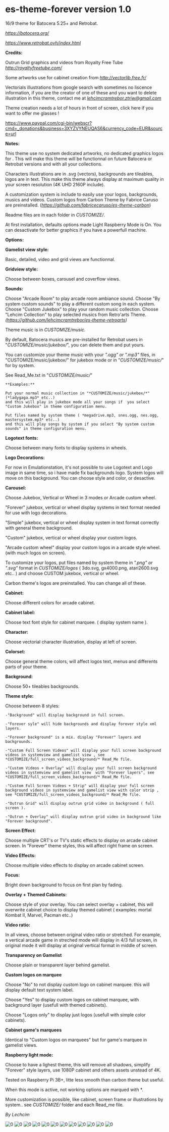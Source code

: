 # es-theme-forever version 1.0

16/9 theme for Batocera 5.25+ and Retrobat.

*https://batocera.org/*

*https://www.retrobat.ovh/index.html*

**Credits:**

Outrun Grid graphics and videos from Royalty Free Tube *http://royaltyfreetube.com/*

Some artworks use for cabinet creation from *http://vectorlib.free.fr/*

Vectorials illustrations from google search with sometimes no liscence information, if you are the creator of one of these and you want to delete illustration
in this theme, contact me at *lehcimcramtrebor.ztriw@gmail.com*


Theme creation needs a lot of hours in front of screen, click here if you want to offer me glasses !

https://www.paypal.com/cgi-bin/webscr?cmd=_donations&business=3XYZVYNEUQAS6&currency_code=EUR&source=url


**Notes:**

This theme use no system dedicated artworks, no dedicated graphics logos for . This will make this theme will be functionnal
on future Batocera or Retrobat versions and with all your collections.

Characters illustrations are in .svg (vectors), backgrounds are tileables, logos are in text. This make this theme  always
display at maximum quality in your screen resolution (4K UHD 2160P include).

A customization system is include to easily use your logos, backgrounds, musics and videos.
Custom logos from Carbon Theme by Fabrice Caruso are preinstalled. (*https://github.com/fabricecaruso/es-theme-carbon*)

Readme files are in each folder in *CUSTOMIZE/*.

At first installation, defaults options made Light Raspberry Mode is On.
You can desactivate for better graphics if you have a powerfull machine.


**Options:**

**Gamelist view style:**

Basic, detailed, video and grid views are functionnal.


**Gridview style:**

Choose between boxes, carousel and coverflow views.


**Sounds:**

Choose "Arcade Room" to play arcade room ambiance sound.
Choose "By system custom sounds" to play a different custom song in each system.
Choose "Custom Jukebox" to play your random music collection.
Choose "Lehcim Collection" to play selected musics from Retro'arts Theme. *(https://github.com/lehcimcramtrebor/es-theme-retroarts)*

Theme music is in *CUSTOMIZE/music.* 

By default, Batocera musics are pre-installed for Retrobat users in "*CUSTOMIZE/music/jukebox/*", you can delete them and put yours.

You can customize your theme music with your *".ogg" or ".mp3"* files, in "CUSTOMIZE/music/jukebox/" for jukebox mode or in "*CUSTOMIZE/music/*" for by system.

See Read_Me.txt in "*CUSTOMIZE/music/*"

	**Examples:** 	

	Put your normal music collection in "*CUSTOMIZE/music/jukebox/*" (*ladygaga.mp3* etc..)
	and this will play in jukebox mode all your songs if  you select "Custom Jukebox" in theme configuration menu.

	Put files named by system theme ( *megadrive.mp3, snes.ogg, nes.ogg, mastersystem.mp3* etc..)
	and this will play songs by system if you select "By system custom sounds" in theme configuration menu.


**Logotext fonts:**

Choose between many fonts to display systems in wheels.


**Logo Decorations:**

For now in Emulationstation, it's not possible to use Logotext and Logo image in same time,
so i have made fix backgrounds logo. System logos will move on this background.
You can choose style and color, or desactive.


**Carousel:**

Choose Jukebox, Vertical or Wheel in 3 modes or Arcade custom wheel.

"Forever" jukebox, vertical or wheel display systems in text format needed for use with
logo decorations.

"Simple" jukebox, vertical or wheel display system in text format correctly with general theme background.

"Custom" jukebox, vertical or wheel display your custom logos.

"Arcade custom wheel" display your custom logos in a arcade style wheel. (with much logos on screen).

To customize your logos, put files named by system theme in *".png" or ".svg"* format in 
*CUSTOMIZE/logos* ( 3do.svg, gx4000.png, atari2600.svg etc.. ) and choose CUSTOM jukebox, vertical or wheel.

Carbon theme's logos are preinstalled. You can change all of these.


**Cabinet:**

Choose different colors for arcade cabinet.


**Cabinet label:**

Choose text font style for cabinet marquee. ( display system name ).


**Character:**

Choose vectorial character illustration, display at left of screen. 


**Colorset:**

Choose general theme colors, will affect logos text, menus and differents parts of your theme.


**Background:**

Choose 50+ tileables backgrounds.


**Theme style:**

Choose between 8 styles:

	-"Background" will display background in full screen.

	-"Forever syle" will hide backgrounds and display forever style xml layers.

	-"Forever background" is a mix. display "Forever" layers and backgrounds.

	-"Custom Full Screen Videos" will display your full screen background videos in systemview and gamelist view , see *CUSTOMIZE/full_screen_videos_background/* Read_Me file.

	-"Custom Videos + Overlay" will display your full screen background videos in systemview and gamelist view  with "Forever layers", see *CUSTOMIZE/full_screen_videos_background/* Read_Me file.

	-"Custom Full Screen Videos + Strip" will display your full screen background videos in systemview and gamelist view with color strip , see *CUSTOMIZE/full_screen_videos_background/* Read_Me file.

	-"Outrun Grid" will display outrun grid video in background ( full screen ).
	
	-"Outrun + Overlay" will display outrun grid video in background like "Forever background".	
	
	
**Screen Effect:**

Choose multiple CRT's or TV's static effects to display on arcade cabinet screen.
In "Forever" theme styles, this will affect right frame on screen.


**Video Effects:**

Choose multiple video effects to display on arcade cabinet screen.


**Focus:**

Bright down background to focus on first plan by fading.


**Overlay + Themed Cabinets:**

Choose style of your overlay. You can select overlay + cabinet, this will overwrite cabinet choice 
to display themed cabinet ( examples: mortal Kombat II, Marvel, Pacman etc..)


**Video ratio:**

In all views, choose between original video ratio or stretched.
For example, a vertical arcade game in streched mode will display in 4/3 full screen, in original mode
it will display at original vertical format in middle of screen.


**Transparency on Gamelist**

Choose plain or transparent layer behind gamelist.


**Custom logos on marquee**

Choose "No" to not display custom logo on cabinet marquee. this will display default text system label.

Choose "Yes" to display custom logos on cabinet marquee, with background layer (usefull with themed cabinets).

Choose "Logos only" to display just logos (usefull with simple color cabinets).


**Cabinet game's marquees**

Identical to "Custom logos on marquees" but for game's marquee in gamelist views.


**Raspberry light mode:**

Choose to have a lighest theme, this will remove all shadows, simplify "Forever" style layers,
use 1080P cabinet and others assets unstead of 4K.

Tested on Raspberry Pi 3B+, litte less smooth than carbon theme but useful.

When this mode is active, not working options are marqued with *.


More customization is possible, like cabinet, screen frame or illustrations by system.. see *CUSTOMIZE/* folder
and each Read_me file.

*By Lechcim*

![0](https://raw.githubusercontent.com/lehcimcramtrebor/es-theme-forever/_assets/_screenshots/01.jpg)
![0](https://raw.githubusercontent.com/lehcimcramtrebor/es-theme-forever/_assets/_screenshots/02.jpg)
![0](https://raw.githubusercontent.com/lehcimcramtrebor/es-theme-forever/_assets/_screenshots/03.jpg)
![0](https://raw.githubusercontent.com/lehcimcramtrebor/es-theme-forever/_assets/_screenshots/04.jpg)
![0](https://raw.githubusercontent.com/lehcimcramtrebor/es-theme-forever/_assets/_screenshots/05.jpg)
![0](https://raw.githubusercontent.com/lehcimcramtrebor/es-theme-forever/_assets/_screenshots/06.jpg)
![0](https://raw.githubusercontent.com/lehcimcramtrebor/es-theme-forever/_assets/_screenshots/07.jpg)
![0](https://raw.githubusercontent.com/lehcimcramtrebor/es-theme-forever/_assets/_screenshots/08.jpg)
![0](https://raw.githubusercontent.com/lehcimcramtrebor/es-theme-forever/_assets/_screenshots/09.jpg)
![0](https://raw.githubusercontent.com/lehcimcramtrebor/es-theme-forever/_assets/_screenshots/10.jpg)
![0](https://raw.githubusercontent.com/lehcimcramtrebor/es-theme-forever/_assets/_screenshots/11.jpg)
![0](https://raw.githubusercontent.com/lehcimcramtrebor/es-theme-forever/_assets/_screenshots/12.jpg)